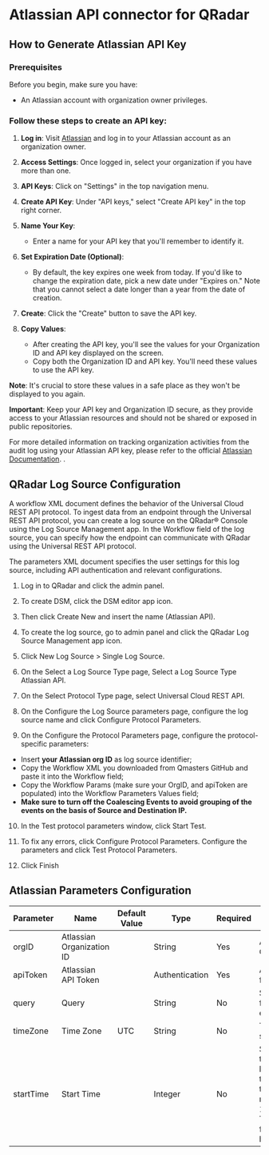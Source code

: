 # Atlassian API connector for QRadar

## How to Generate Atlassian API Key

### Prerequisites

Before you begin, make sure you have:

- An Atlassian account with organization owner privileges.


### Follow these steps to create an API key:

1. **Log in**: Visit [Atlassian](https://admin.atlassian.com/) and log in to your Atlassian account as an organization owner.

2. **Access Settings**: Once logged in, select your organization if you have more than one.

3. **API Keys**: Click on "Settings" in the top navigation menu.

4. **Create API Key**: Under "API keys," select "Create API key" in the top right corner.

5. **Name Your Key**:
   - Enter a name for your API key that you'll remember to identify it.

6. **Set Expiration Date (Optional)**:
   - By default, the key expires one week from today. If you'd like to change the expiration date, pick a new date under "Expires on." Note that you cannot select a date longer than a year from the date of creation.

7. **Create**: Click the "Create" button to save the API key.

8. **Copy Values**:
   - After creating the API key, you'll see the values for your Organization ID and API key displayed on the screen.
   - Copy both the Organization ID and API key. You'll need these values to use the API key.

**Note**: It's crucial to store these values in a safe place as they won't be displayed to you again.

**Important**: Keep your API key and Organization ID secure, as they provide access to your Atlassian resources and should not be shared or exposed in public repositories.

For more detailed information on tracking organization activities from the audit log using your Atlassian API key, please refer to the official [Atlassian Documentation](https://support.atlassian.com/security-and-access-policies/docs/track-organization-activities-from-the-audit-log/#Auditlogging-export).
.

## QRadar Log Source Configuration
A workflow XML document defines the behavior of the Universal Cloud REST API protocol. To ingest data from an endpoint through the Universal REST API protocol, you can create a log source on the QRadar® Console using the Log Source Management app. In the Workflow field of the log source, you can specify how the endpoint can communicate with QRadar using the Universal REST API protocol.

The parameters XML document specifies the user settings for this log source, including API authentication and relevant configurations.

1. Log in to QRadar and click the admin panel.

2. To create DSM, click the DSM editor app icon.

3. Then click Create New and insert the name (Atlassian API).

4. To create the log source, go to admin panel and click the QRadar Log Source Management app icon.

5. Click New Log Source > Single Log Source.

6. On the Select a Log Source Type page, Select a Log Source Type Atlassian API.

7. On the Select Protocol Type page, select Universal Cloud REST API.

8. On the Configure the Log Source parameters page, configure the log source name and click Configure Protocol Parameters.

9. On the Configure the Protocol Parameters page, configure the protocol-specific parameters:
 - Insert **your Atlassian org ID** as log source identifier;
 - Copy the Workflow XML you downloaded from Qmasters GitHub and paste it into the Workflow field;
 - Copy the Workflow Params (make sure your OrgID, and apiToken are populated) into the Workflow Parameters Values field;
 - **Make sure to turn off the Coalescing Events to avoid grouping of the events on the basis of Source and Destination IP.**

10. In the Test protocol parameters window, click Start Test.

11. To fix any errors, click Configure Protocol Parameters. Configure the parameters and click Test Protocol Parameters.

12. Click Finish

## Atlassian Parameters Configuration
| Parameter   | Name                  | Default Value          | Type           | Required | Description                                       |
| ----------- | --------------------- | ---------------------- | -------------- | -------- | ------------------------------------------------- |
| orgID       | Atlassian Organization ID  |      | String         | Yes            | Atlassian Organization ID.                        |
| apiToken    | Atlassian API Token      |          | Authentication | Yes            | Atlassian API token for QRadar.                     |
| query      | Query         |          | String         | No             | Single query term for searching events.                                 |
| timeZone    | Time Zone             | UTC      | String         | No             | Time zone selection.                             |
| startTime   | Start Time            |          | Integer        | No             | Specify the start time to retrieve logs from. Provide the time in epoch time with milliseconds (e.g., 1693309396000). The default is logs from the past 1 hour.                             |
